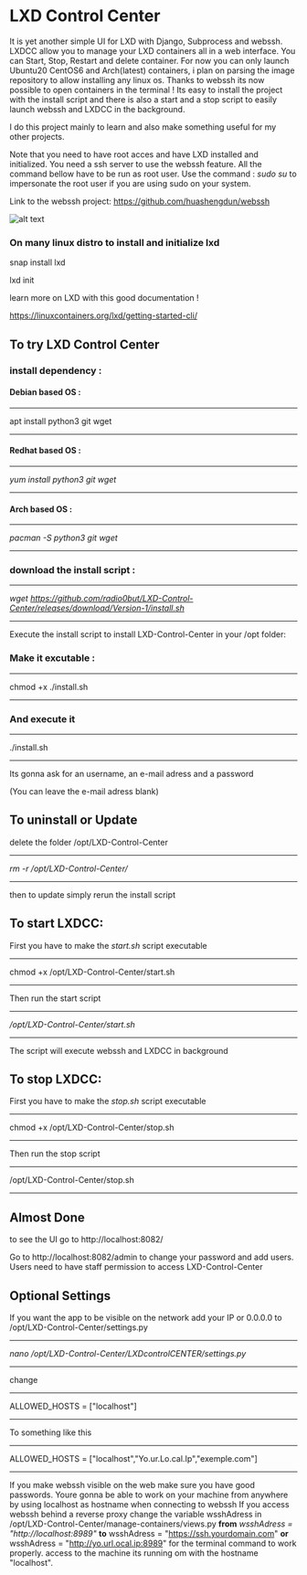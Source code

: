 # LXD Control Center

It is yet another simple UI for LXD with Django, Subprocess and webssh.
LXDCC allow you to manage your LXD containers all in a web interface. You can Start, Stop, Restart and delete container. For now you can only launch Ubuntu20 CentOS6 and Arch(latest) containers, i plan on parsing the image repository to allow installing any linux os. Thanks to webssh its now possible to open containers in the terminal ! Its easy to install the project with the install script and there is also a start and a stop script to easily launch webssh and LXDCC in the background. 

I do this project mainly to learn and also make something useful for my other projects. 

Note that you need to have root acces and have LXD installed and initialized. You need a ssh server to use the webssh feature. All the command bellow have to be run as root user. Use the command : _sudo su_ to impersonate the root user if you are using sudo on your system.

Link to the webssh project:
https://github.com/huashengdun/webssh

![alt text](https://imgur.com/7zcIV74.png "Screenshot By the way lydianna is the hostame of the computer it was runnin on.")

### On many linux distro to install and initialize lxd


snap install lxd

lxd init

learn more on LXD with this good documentation !

https://linuxcontainers.org/lxd/getting-started-cli/

## To try LXD Control Center 

### install dependency :

#### Debian based OS :

***
apt install python3 git wget
***

#### Redhat based OS :

***
_yum install python3 git wget_
***

#### Arch based OS :
***
_pacman -S python3 git wget_
***

### download the install script :

***
_wget https://github.com/radio0but/LXD-Control-Center/releases/download/Version-1/install.sh_
***

Execute the install script to install LXD-Control-Center in your /opt folder:

### Make it excutable :
***
chmod +x ./install.sh
***
### And execute it
***
./install.sh
***
Its gonna ask for an username, an e-mail adress and a password

(You can leave the e-mail adress blank)

## To uninstall or Update

delete the folder /opt/LXD-Control-Center
***
_rm -r  /opt/LXD-Control-Center/_
***
then to update simply rerun the install script

## To start LXDCC:

First you have to make the *start.sh* script executable
***
chmod +x /opt/LXD-Control-Center/start.sh
***
Then run the start script
***
_/opt/LXD-Control-Center/start.sh_ 
***
The script will execute webssh and LXDCC in background

## To stop LXDCC:

First you have to make the *stop.sh* script executable
***
chmod +x /opt/LXD-Control-Center/stop.sh
***
Then run the stop script
***
/opt/LXD-Control-Center/stop.sh
***
## Almost Done

to see the UI go to http://localhost:8082/

Go to http://localhost:8082/admin to change your password and add users. Users need to have staff permission to access LXD-Control-Center

## Optional Settings

If you want the app to be visible on the network add your IP or 0.0.0.0 to /opt/LXD-Control-Center/settings.py 
***
_nano /opt/LXD-Control-Center/LXDcontrolCENTER/settings.py_
***
change
***
ALLOWED_HOSTS = ["localhost"]
***
To something like this
***
ALLOWED_HOSTS = ["localhost","Yo.ur.Lo.cal.Ip","exemple.com"]
***
If you make webssh visible on the web make sure you have good passwords. Youre gonna be able to work on your machine from anywhere by using localhost as hostname when connecting to webssh If you access webssh behind a reverse proxy change the variable wsshAdress in /opt/LXD-Control-Center/manage-containers/views.py __from__ _wsshAdress = "http://localhost:8989"_ __to__ wsshAdress = "https://ssh.yourdomain.com" __or__ wsshAdress = "http://yo.url.ocal.ip:8989"   for the terminal command to work properly. access to the machine its running om with the hostname "localhost".
 
